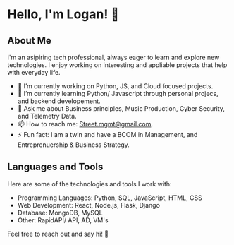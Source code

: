 # Hello, I'm Logan! 👋

## About Me

I'm an asipiring tech professional, always eager to learn and explore new technologies. I enjoy working on interesting and appliable projects that help with everyday life. 

- 🔭 I’m currently working on Python, JS, and Cloud focused projects.
- 🌱 I’m currently learning Python/ Javascript through personal projecs, and backend developement.
- 💬 Ask me about Business principles, Music Production, Cyber Security, and Telemetry Data.
- 📫 How to reach me: Street.mgmt@gmail.com.
- ⚡ Fun fact: I am a twin and have a BCOM in Management, and Entreprenuership & Business Strategy.

## Languages and Tools

Here are some of the technologies and tools I work with:

- Programming Languages: Python, SQL, JavaScript, HTML, CSS
- Web Development: React, Node.js, Flask, Django
- Database: MongoDB, MySQL
- Other: RapidAPI/ API, AD, VM's

Feel free to reach out and say hi! 👋

